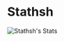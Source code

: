 # Stathsh
![Stathsh's Stats](https://github-readme-stats.vercel.app/api?username=Stathsh&theme=dark&show_icons=true&hide_border=true&count_private=true)
<!--
**Stathsh/Stathsh** is a ✨ _special_ ✨ repository because its `README.md` (this file) appears on your GitHub profile.

Here are some ideas to get you started:

- 🔭 I’m currently working on ...
- 🌱 I’m currently learning ...
- 👯 I’m looking to collaborate on ...
- 🤔 I’m looking for help with ...
- 💬 Ask me about ...
- 📫 How to reach me: ...
- 😄 Pronouns: ...
- ⚡ Fun fact: ...
-->
